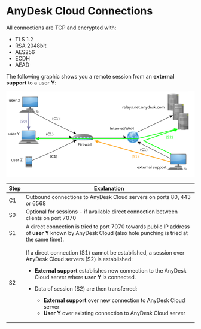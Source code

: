 # AnyDesk Cloud Connections

All connections are TCP and encrypted with:

* TLS 1.2
* RSA 2048bit
* AES256
* ECDH
* AEAD

The following graphic shows you a remote session from an **external support** to a user **Y**:

![](<../../.gitbook/assets/image (24) (1).png>)

| Step | Explanation                                                                                                                                                                                                                                                                                                                                                                                                                                                                                                         |
| ---- | ------------------------------------------------------------------------------------------------------------------------------------------------------------------------------------------------------------------------------------------------------------------------------------------------------------------------------------------------------------------------------------------------------------------------------------------------------------------------------------------------------------------- |
| C1   | Outbound connections to AnyDesk Cloud servers on ports 80, 443 or 6568                                                                                                                                                                                                                                                                                                                                                                                                                                              |
| S0   | Optional for sessions - if available direct connection between clients on port 7070                                                                                                                                                                                                                                                                                                                                                                                                                                 |
| S1   | A direct connection is tried to port 7070 towards public IP address of **user Y** known by AnyDesk Cloud (also hole punching is tried at the same time).                                                                                                                                                                                                                                                                                                                                                            |
| S2   | <p>If a direct connection (S1) cannot be established, a session over AnyDesk Cloud servers (S2) is established:</p><ul><li><strong>External support</strong> establishes new connection to the AnyDesk Cloud server where <strong>user Y</strong> is connected.</li><li><p>Data of session (S2) are then transferred:</p><ul><li><strong>External support</strong> over new connection to AnyDesk Cloud server</li><li><strong>User Y</strong> over existing connection to AnyDesk Cloud server</li></ul></li></ul> |
